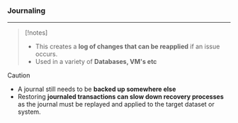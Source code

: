 ### Journaling
---
>[!notes]
>- This creates a **log of changes that can be reapplied** if an issue occurs.
>- Used in a variety of **Databases, VM's etc**

>[!caution]
>- A journal still needs to be **backed up somewhere else** 
>- Restoring **journaled transactions can slow down recovery processes** as the journal must be replayed and applied to the target dataset or system.